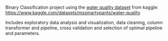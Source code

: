 Binary Classification project using the <a href="https://www.kaggle.com/datasets/mssmartypants/water-quality">water quality dataset</a> from kaggle: https://www.kaggle.com/datasets/mssmartypants/water-quality

Includes exploratory data analysis and visualization, data cleaning, column transformer and pipeline, cross validation and selection of optimal pipeline and parameters.
